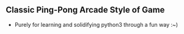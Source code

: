 ## Classic Ping-Pong Arcade Style of Game 
- Purely for learning and solidifying python3 through a fun way :~)
